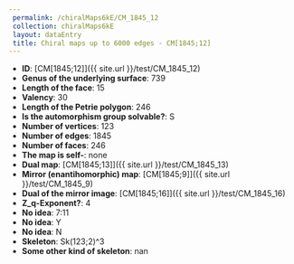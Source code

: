 ```yaml
--- 
 permalink: /chiralMaps6kE/CM_1845_12 
 collection: chiralMaps6kE
 layout: dataEntry
 title: Chiral maps up to 6000 edges - CM[1845;12]
---
```


- **ID**: [CM[1845;12]]({{ site.url }}/test/CM_1845_12)
- **Genus of the underlying surface**: 739
- **Length of the face**: 15
- **Valency**: 30
- **Length of the Petrie polygon**: 246
- **Is the automorphism group solvable?**: S
- **Number of vertices**: 123
- **Number of edges**: 1845
- **Number of faces**: 246
- **The map is self-**: none
- **Dual map**: [CM[1845;13]]({{ site.url }}/test/CM_1845_13)
- **Mirror (enantihomorphic) map**: [CM[1845;9]]({{ site.url }}/test/CM_1845_9)
- **Dual of the mirror image**: [CM[1845;16]]({{ site.url }}/test/CM_1845_16)
- **Z_q-Exponent?**: 4
- **No idea**:  7:11
- **No idea**: Y
- **No idea**: N
- **Skeleton**: Sk(123;2)^3
- **Some other kind of skeleton**: nan
